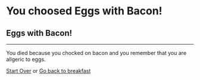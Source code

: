 # You choosed Eggs with Bacon!
## Eggs with Bacon!
---
You died because you chocked on bacon and you remember that you are allgeric to eggs.

[Start Over](../cooking-food.md)
or
[Go back to breakfast](breakfast.md)
